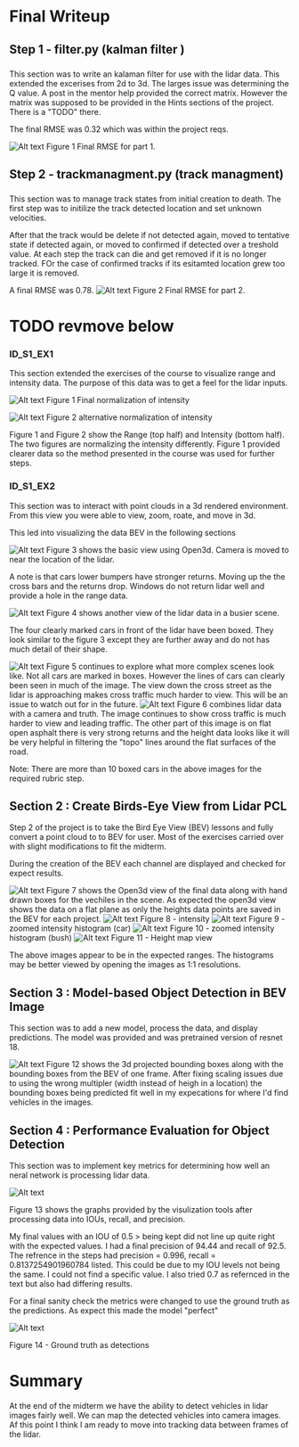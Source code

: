 # Final Writeup

## Step 1 - filter.py (kalman filter )
###
This section was to write an kalaman filter for use with the lidar data. This extended the excerises from 2d to 3d. The larges issue was determining the Q value. A post in the mentor help provided the correct matrix. However the matrix was supposed to be provided in the Hints sections of the project. There is a "TODO" there.

The final RMSE was 0.32 which was within the project reqs.

<img title="Figure 1" alt="Alt text" src="images/F_S1_RMSE_Plot.png"> Figure 1 Final RMSE for part 1.

## Step 2 - trackmanagment.py (track managment)
###
This section was to manage track states from initial creation to death. The first step was to initilize the track detected location and set unknown velocities.

After that the track would be delete if not detected again, moved to tentative state if detected again, or moved to confirmed if detected over a treshold value.
At each step the track can die and get removed if it is no longer tracked. FOr the case of confirmed tracks if its esitamted location grew too large it is removed.

A final RMSE was 0.78.
<img title="Figure 1" alt="Alt text" src="images/F_S2_RMSE_Plot.png"> Figure 2 Final RMSE for part 2.


# TODO revmove below

### ID_S1_EX1
This section extended the exercises of the course to visualize range and intensity data. The purpose of this data was to get a feel for the lidar inputs.

<img title="Figure 1" alt="Alt text" src="images/ID_S1_EX1_frame0.png"> Figure 1 Final normalization of intensity

<img title="Figure 2" alt="Alt text" src="images/ID_S1_EX1_frame0_1perfilt.png"> Figure 2 alternative normalization of intensity

Figure 1 and Figure 2 show the Range (top half) and Intensity (bottom half). The two figures are normalizing the intensity differently. Figure 1 provided clearer data so the method presented in the course was used for further steps.


### ID_S1_EX2

This section was to interact with point clouds in a 3d rendered environment. From this view you were able to view, zoom, roate, and move in 3d.

This led into visualizing the data BEV in the following sections

<img title="Figure 3" alt="Alt text" src="images/ID_S1_EX2_pc1.png">
Figure 3 shows the basic view using Open3d. Camera is moved to near the location of the lidar.

A note is that cars lower bumpers have stronger returns. Moving up the the cross bars and the returns drop. Windows do not return lidar well and provide a hole in the range data.

<img title="Figure 4" alt="Alt text" src="images/ID_S1_EX2_pc2.png"> Figure 4 shows another view of the lidar data in a busier scene.

The four clearly marked cars in front of the lidar have been boxed. They look similar to the figure 3 except they are further away and do not has much detail of their shape.

<img title="Figure 5" alt="Alt text" src="images/ID_S1_EX2_pc3_s3.png">
Figure 5 continues to explore what more complex scenes look like. Not all cars are marked in boxes. However the lines of cars can clearly been seen in much of the image. The view down the cross street as the lidar is approaching makes cross traffic much harder to view. This will be an issue to watch out for in the future.


<img title="Figure 6" alt="Alt text" src="images/ID_S1_EX2_pc4_s2_with_image.png">
Figure 6 combines lidar data with a camera and truth. The image continues to show cross traffic is much harder to view and leading traffic. The other part of this image is on flat open asphalt there is very strong returns and the height data looks like it will be very helpful in filtering the "topo" lines around the flat surfaces of the road.


Note: There are more than 10 boxed cars in the above images for the required rubric step.

## Section 2 : Create Birds-Eye View from Lidar PCL
Step 2 of the project is to take the Bird Eye View (BEV) lessons and fully convert a point cloud to to BEV for user. Most of the exercises carried over with slight modifications to fit the midterm.


During the creation of the BEV each channel are displayed and checked for expect results.

<img title="Figure 7" alt="Alt text" src="images/ID_S2_EX2_bev.png">
Figure 7 shows the Open3d view of the final data along with hand drawn boxes for the vechiles in the scene. As expected the open3d view shows the data on a flat plane as only the heights data points are saved in the BEV for each project.


<img title="Figure 8" alt="Alt text" src="images/ID_S2_EX2_int_map.png">
Figure 8 - intensity

<img title="Figure 9" alt="Alt text" src="images/ID_S2_EX2_int_map_histo1.png">
Figure 9 - zoomed intensity histogram (car)

<img title="Figure 10" alt="Alt text" src="images/ID_S2_EX2_int_map_histo2_bush.png">
Figure 10 - zoomed intensity histogram (bush)

<img title="Figure 11" alt="Alt text" src="images/ID_S2_EX3_height_map.png">
Figure 11 - Height map view

The above images appear to be in the expected ranges. The histograms may be better viewed by opening the images as 1:1 resolutions.


## Section 3 : Model-based Object Detection in BEV Image
This section was to add a new model, process the data, and display predictions. The model was provided and was pretrained version of resnet 18.


<img title="Figure 12" alt="Alt text" src="images/ID_s3_EX3_resnet_f50.png">
Figure 12 shows the 3d projected bounding boxes along with the bounding boxes from the BEV of one frame. After fixing scaling issues due to using the wrong multipler (width instead of heigh in a location) the bounding boxes being predicted fit well in my expecations for where I'd find vehicles in the images.

## Section 4 : Performance Evaluation for Object Detection

This section was to implement key metrics for determining how well an neral network is processing lidar data.

<img title="Figure 13" alt="Alt text" src="images/ID_S4_EX3_9444Per_925rec.png">

Figure 13 shows the graphs provided by the visulization tools after processing data into IOUs, recall, and precision.

My final values with an IOU of 0.5 > being kept did not line up quite right with the expected values.
I had a final precision of 94.44 and recall of 92.5. The refrence in the steps had precision = 0.996, recall = 0.8137254901960784 listed. This could be due to my IOU levels not being the same. I could not find a specific value. I also tried 0.7 as refernced in the text but also had differing results.


For a final sanity check the metrics were changed to use the ground truth as the predictions. As expect this made the model "perfect"

<img title="Figure 14" alt="Alt text" src="images/ID_S4_EX3_lables_as_objects.png">

Figure 14 - Ground truth as detections


# Summary

At the end of the midterm we have the ability to detect vehicles in lidar images fairly well. We can map the detected vehicles into camera images. Af this point I think I am ready to move into tracking data between frames of the lidar.